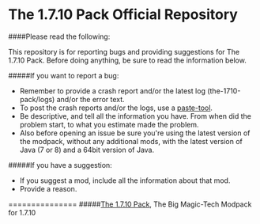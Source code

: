 The 1.7.10 Pack Official Repository
===============
####Please read the following:

This repository is for reporting bugs and providing suggestions for The 1.7.10 Pack.
Before doing anything, be sure to read the information below.

#####If you want to report a bug:
- Remember to provide a crash report and/or the latest log (the-1710-pack/logs) and/or the error text.
- To post the crash reports and/or the logs, use a [paste-tool](http://paste.ubuntu.com).
- Be descriptive, and tell all the information you have. From when did the problem start, to what you estimate made the problem.
- Also before opening an issue be sure you're using the latest version of the modpack, without any additional mods, with the latest version of Java (7 or 8) and a 64bit version of Java.
 
#####If you have a suggestion:
- If you suggest a mod, include all the information about that mod.
- Provide a reason.

===============
#####[The 1.7.10 Pack](http://bit.ly/The-1-7-10-Pack), The Big Magic-Tech Modpack for 1.7.10
